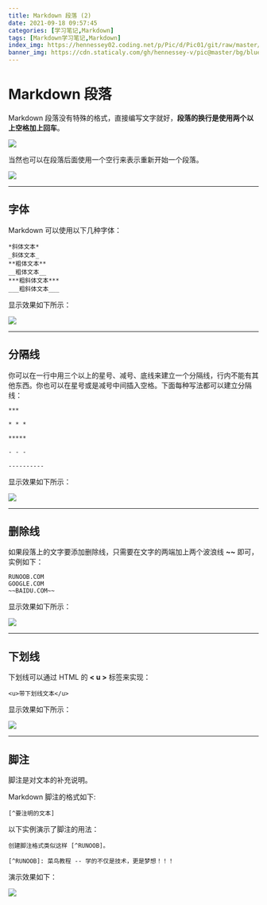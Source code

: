 ```yaml
---
title: Markdown 段落 (2)
date: 2021-09-18 09:57:45
categories: [学习笔记,Markdown]
tags: [Markdown学习笔记,Markdown]
index_img: https://hennessey02.coding.net/p/Pic/d/Pic01/git/raw/master/img//md3.gif
banner_img: https://cdn.staticaly.com/gh/hennessey-v/pic@master/bg/blue-lake-v1.jpg 
---
```


# Markdown 段落

Markdown 段落没有特殊的格式，直接编写文字就好，**段落的换行是使用两个以上空格加上回车**。

![](https://hennessey02.coding.net/p/Pic/d/Pic01/git/raw/master/img//36A89BDA-A062-4D66-A41B-0EBEE7891AB9.jpg)

当然也可以在段落后面使用一个空行来表示重新开始一个段落。

![](https://hennessey02.coding.net/p/Pic/d/Pic01/git/raw/master/img//3F254936-778E-417A-BEF2-467116A55D00.jpg)

------

## 字体

Markdown 可以使用以下几种字体：

```
*斜体文本*
_斜体文本_
**粗体文本**
__粗体文本__
***粗斜体文本***
___粗斜体文本___
```

显示效果如下所示：

![](https://hennessey02.coding.net/p/Pic/d/Pic01/git/raw/master/img//md3.gif)

------

## 分隔线

你可以在一行中用三个以上的星号、减号、底线来建立一个分隔线，行内不能有其他东西。你也可以在星号或是减号中间插入空格。下面每种写法都可以建立分隔线：

```
***

* * *

*****

- - -

----------
```

显示效果如下所示：

![](https://hennessey02.coding.net/p/Pic/d/Pic01/git/raw/master/img//3F46EAA9-DADE-48FD-99AA-DF7BEBFAA4FA.jpg)

------

## 删除线

如果段落上的文字要添加删除线，只需要在文字的两端加上两个波浪线 **~~** 即可，实例如下：

```
RUNOOB.COM
GOOGLE.COM
~~BAIDU.COM~~
```

显示效果如下所示：

![](https://hennessey02.coding.net/p/Pic/d/Pic01/git/raw/master/img//B5270A31-15D0-410B-AE1D-B9655B8F331C.jpg)

------

## 下划线

下划线可以通过 HTML 的 **< u >** 标签来实现：

```
<u>带下划线文本</u>
```

显示效果如下所示：

![](https://hennessey02.coding.net/p/Pic/d/Pic01/git/raw/master/img//05A27273-B66D-43DE-A3DB-0D32FF024093.jpg)

------

## 脚注

脚注是对文本的补充说明。

Markdown 脚注的格式如下:

```
[^要注明的文本]
```

以下实例演示了脚注的用法：

```
创建脚注格式类似这样 [^RUNOOB]。

[^RUNOOB]: 菜鸟教程 -- 学的不仅是技术，更是梦想！！！
```

演示效果如下：

![](https://hennessey02.coding.net/p/Pic/d/Pic01/git/raw/master/img//md5.gif)
